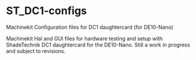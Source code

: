# ST_DC1-configs
Machinekit Configuration files for DC1 daughtercard (for DE10-Nano)

Machinekit Hal and GUI files for hardware testing and setup with ShadeTechnik DC1 daughtercard for the DE10-Nano. Still a work in progress and subject to revisions.
